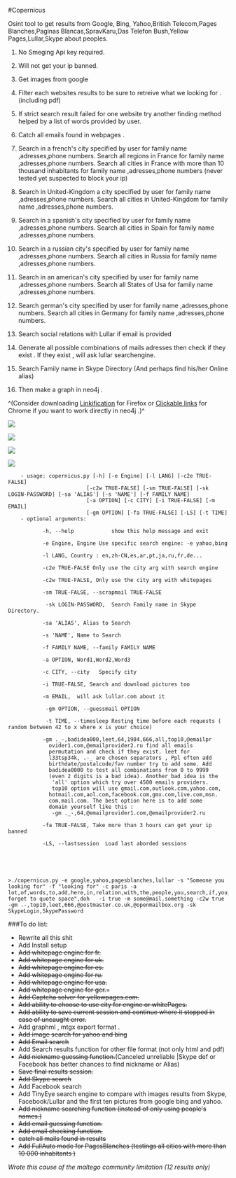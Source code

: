 #Copernicus
 
 

Osint tool to get results from Google, Bing, Yahoo,British Telecom,Pages Blanches,Paginas Blancas,SpravKaru,Das Telefon Bush,Yellow Pages,Lullar,Skype about peoples.

1. No Smeging Api key required.

2. Will not get your ip banned.

3. Get images from google

4. Filter each websites results to be sure to retreive what we looking for . (including pdf)

5. If strict search result failed for one website try another finding method helped by a list of words provided by user.

6. Catch all emails found in webpages .

7. Search in a french's city specified by user for family name ,adresses,phone numbers.
Search  all regions in France for family name ,adresses,phone numbers.
 Search  all cities in France with more than 10 thousand inhabitants for family name ,adresses,phone numbers (never tested  yet suspected to block your ip)
 
8. Search in United-Kingdom a city specified by user for family name ,adresses,phone numbers.
 Search  all cities in United-Kingdom for family name ,adresses,phone numbers.
 
9. Search in a spanish's city specified by user for family name ,adresses,phone numbers.
 Search all cities in Spain for family name ,adresses,phone numbers.
 
10. Search in a russian city's specified by user for family name ,adresses,phone numbers.
 Search all cities in Russia for family name ,adresses,phone numbers.
 
11. Search in an american's city specified by user for family name ,adresses,phone numbers.
 Search all States of Usa for family name ,adresses,phone numbers. 
 
12. Search german's city specified by user for family name ,adresses,phone numbers.
 Search all cities in Germany for family name ,adresses,phone numbers. 
 
13. Search social relations with Lullar if email is provided

14. Generate all possible combinations of mails adresses then check if they exist . If they exist , will ask lullar searchengine.

15. Search Family name in Skype Directory (And perhaps find his/her Online alias)
 
16. Then make a graph in neo4j .

^(Consider downloading [Linkification](https://addons.mozilla.org/fr/firefox/addon/linkification/)  for Firefox or [Clickable links](https://chrome.google.com/webstore/detail/clickable-links/mgamelhnfokapndfdodnmfiningckjia) for Chrome if you want to work directly in neo4j .)^

![ ](http://img11.hostingpics.net/pics/139823resc.png  "search engine")


![ ](https://s24.postimg.org/3y8y56wcl/piximg.jpg  "gimg")


![ ](http://img11.hostingpics.net/pics/384186Captcha.png  "yellowpages captcha bypass")


![](http://img15.hostingpics.net/pics/938427copernicus0.png) 

		- usage: copernicus.py [-h] [-e Engine] [-l LANG] [-c2e TRUE-FALSE]
		                     [-c2w TRUE-FALSE] [-sm TRUE-FALSE] [-sk LOGIN-PASSWORD] [-sa 'ALIAS'] [-s 'NAME'] [-f FAMILY NAME]
		                     [-a OPTION] [-c CITY] [-i TRUE-FALSE] [-m EMAIL]
		                     [-gm OPTION] [-fa TRUE-FALSE] [-LS] [-t TIME]
		- optional arguments:
		
		       -h, --help            show this help message and exit
		       
		       -e Engine, Engine Use specific search engine: -e yahoo,bing
		       
		       -l LANG, Country : en,zh-CN,es,ar,pt,ja,ru,fr,de...
		       
		       -c2e TRUE-FALSE Only use the city arg with search engine
		       
		       -c2w TRUE-FALSE, Only use the city arg with whitepages 
		       
		       -sm TRUE-FALSE, --scrapmail TRUE-FALSE
		       
		        -sk LOGIN-PASSWORD,  Search Family name in Skype Directory.

		       -sa 'ALIAS', Alias to Search
		       
		       -s 'NAME', Name to Search
		       
		       -f FAMILY NAME, --family FAMILY NAME
		       
		       -a OPTION, Word1,Word2,Word3
		       
		       -c CITY, --city   Specify city
		       
		       -i TRUE-FALSE, Search and download pictures too
		       
		       -m EMAIL,  will ask lullar.com about it
		       
		        -gm OPTION, --guessmail OPTION
		        
		        -t TIME, --timesleep Resting time before each requests ( random between 42 to x where x is your choice)
		        
		       -gm ._-,badidea000,leet,64,1984,666,all,top10,@emailpr
		         ovider1.com,@emailprovider2.ru find all emails
		         permutation and check if they exist. leet for
		         l33tsp34k, .-_ are chosen separators , Ppl often add
		         birthdate/postalcode/fav number try to add some. Add
		         badidea0000 to test all combinations from 0 to 9999
		         (even 2 digits is a bad idea). Another bad idea is the
		          'all' option which try over 4500 emails providers.
		          top10 option will use gmail.com,outlook.com,yahoo.com,
		         hotmail.com,aol.com,facebook.com,gmx.com,live.com,msn.
		         com,mail.com. The best option here is to add some
		         domain yourself like this :
		          -gm ._-,64,@emailprovider1.com,@emailprovider2.ru
		           
		       -fa TRUE-FALSE, Take more than 3 hours can get your ip banned
		
		       -LS, --lastsession  Load last aborded sessions
		
	     
	
	
	
	>./copernicus.py -e google,yahoo,pagesblanches,lullar -s "Someone you looking for" -f "looking for" -c paris -a lot,of,words,to,add,here,in,relation,with,the,people,you,search,if,you,want,more,results,"dont forget to quote space",doh   -i true -m some@mail.something -c2w true -gm .-,top10,leet,666,@postmaster.co.uk,@openmailbox.org -sk SkypeLogin,SkypePassword
	   
###To do list:
- Rewrite all this shit
- Add Install setup 
-   ~~Add whitepage engine for fr.~~
-   ~~Add whitepage engine for uk.~~
-   ~~Add whitepage engine for es.~~
-   ~~Add whitepage engine for ru.~~
-   ~~Add whitepage engine for usa.~~
-   ~~Add whitepage engine for ger.~~=
-   ~~Add Captcha solver for yellowpages.com.~~
-   ~~Add ability to choose to use city for engine or whitePages.~~
-   ~~Add ability to save current session and continue where it stopped in  case of uncaught error.~~
-  Add graphml , mtgx export format .
-  ~~Add image search for yahoo and bing~~
- ~~Add Email search~~
- Add Search results function for other file format (not only html and pdf) 
- ~~Add nickname guessing function.~~(Canceled unreliable |Skype def or Facebook has better chances to find nickname or Alias)
- ~~Save final results session.~~
- ~~Add Skype search~~
- Add Facebook search
- Add TinyEye search engine to compare with images results from Skype, Facebook/Lullar and the first ten pictures from google bing and yahoo.
- ~~Add nickname searching function (instead of only using people's names.)~~
- ~~Add email guessing function.~~
- ~~Add email checking function.~~
- ~~catch all mails found in results~~
- ~~Add FullAuto mode for PagesBlanches (testings all cities with more than 10 000 inhabitants )~~

*Wrote this cause of the maltego community limitation (12 results only)*